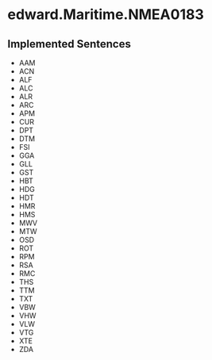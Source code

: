 # edward.Maritime.NMEA0183


## Implemented Sentences
- AAM
- ACN
- ALF
- ALC
- ALR
- ARC
- APM
- CUR
- DPT
- DTM
- FSI
- GGA
- GLL
- GST
- HBT
- HDG
- HDT
- HMR
- HMS
- MWV
- MTW
- OSD
- ROT
- RPM
- RSA
- RMC
- THS
- TTM
- TXT
- VBW
- VHW
- VLW
- VTG
- XTE
- ZDA